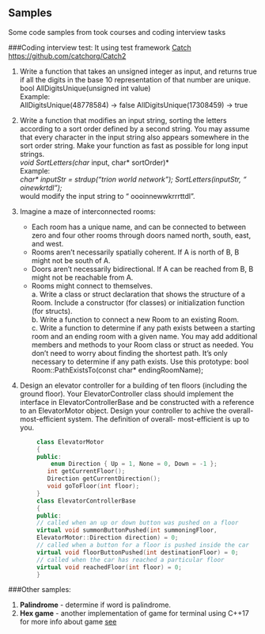 ## Samples
Some code samples from took courses and coding interview tasks
  
###Coding interview test: 
It using test framework [Catch](https://github.com/catchorg/Catch2) https://github.com/catchorg/Catch2


1. Write a function that takes an unsigned integer as input, and returns true if all the digits in the
base 10 representation of that number are unique.
bool AllDigitsUnique(unsigned int value)  
Example:  
AllDigitsUnique(48778584) -> false
AllDigitsUnique(17308459) -> true

2. Write a function that modifies an input string, sorting the letters according to a sort order
defined by a second string. You may assume that every character in the input string also appears
somewhere in the sort order string. Make your function as fast as possible for long input strings.  
*void SortLetters(char* input, char* sortOrder)*  
Example:    
*char\* inputStr = strdup(“trion world network”);*
*SortLetters(inputStr, “ oinewkrtdl”);*  
would modify the input string to “
oooinnewwkrrrttdl”.

3. Imagine a maze of interconnected rooms:
    - Each room has a unique name, and can be connected to between zero and four other
rooms through doors named north, south, east, and west.
    - Rooms aren’t necessarily spatially coherent. If A is north of B, B might not be south
of A.
    - Doors aren’t necessarily bidirectional. If A can be reached from B, B might not be
reachable from A.
    - Rooms might connect to themselves.    
a. Write a class or struct declaration that shows the structure of a Room. Include a constructor
(for classes) or initialization function (for structs).  
b. Write a function to connect a new Room to an existing Room.  
c. Write a function to determine if any path exists between a starting room and an ending room
with a given name. You may add additional members and methods to your Room class or struct
as needed. You don’t need to worry about finding the shortest path. It’s only necessary to
determine if any path exists.
Use this prototype:
bool Room::PathExistsTo(const char* endingRoomName);

4. Design an elevator controller for a building of ten floors (including the ground floor).
Your ElevatorController class should implement the interface in ElevatorControllerBase and be
constructed with a reference to an ElevatorMotor object.
Design your controller to achive the overall-most-efficient system. The definition of overall-
most-efficient is up to you.
```cpp
        class ElevatorMotor
	    {
		public:
	       	enum Direction { Up = 1, None = 0, Down = -1 };
	       int getCurrentFloor();
	       Direction getCurrentDirection();
	       void goToFloor(int floor);
	    }
    	class ElevatorControllerBase
    	{
    	public:
    	// called when an up or down button was pushed on a floor
    	virtual void summonButtonPushed(int summoningFloor,
    	ElevatorMotor::Direction direction) = 0;
    	// called when a button for a floor is pushed inside the car
    	virtual void floorButtonPushed(int destinationFloor) = 0;
    	// called when the car has reached a particular floor
    	virtual void reachedFloor(int floor) = 0;
    	}
```

###Other samples: 
1. **Palindrome** - determine if word is palindrome.
2. **Hex game** - another implementation of game for terminal using C++17 for more info about game [see](https://en.wikipedia.org/wiki/Hex_(board_game))
